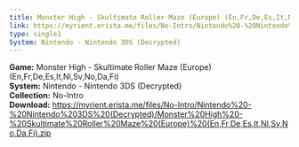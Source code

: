 ```yaml
---
title: Monster High - Skultimate Roller Maze (Europe) (En,Fr,De,Es,It,Nl,Sv,No,Da,Fi)
link: https://myrient.erista.me/files/No-Intro/Nintendo%20-%20Nintendo%203DS%20(Decrypted)/Monster%20High%20-%20Skultimate%20Roller%20Maze%20(Europe)%20(En,Fr,De,Es,It,Nl,Sv,No,Da,Fi).zip
type: single1
System: Nintendo - Nintendo 3DS (Decrypted)
---
```

<b>Game:</b> Monster High - Skultimate Roller Maze (Europe) (En,Fr,De,Es,It,Nl,Sv,No,Da,Fi)<br>
<b>System:</b> Nintendo - Nintendo 3DS (Decrypted)<br>
<b>Collection:</b> No-Intro<br>
<b>Download:</b> https://myrient.erista.me/files/No-Intro/Nintendo%20-%20Nintendo%203DS%20(Decrypted)/Monster%20High%20-%20Skultimate%20Roller%20Maze%20(Europe)%20(En,Fr,De,Es,It,Nl,Sv,No,Da,Fi).zip